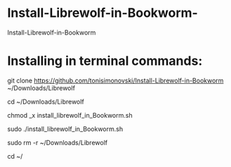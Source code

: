 # Install-Librewolf-in-Bookworm-
Install-Librewolf-in-Bookworm 

# Installing in terminal commands:

  git clone https://github.com/tonisimonovski/Install-Librewolf-in-Bookworm ~/Downloads/Librewolf

  cd ~/Downloads/Librewolf

  chmod _x install_librewolf_in_Bookworm.sh
  
  sudo ./install_librewolf_in_Bookworm.sh

  sudo rm -r ~/Downloads/Librewolf

  cd ~/
  
